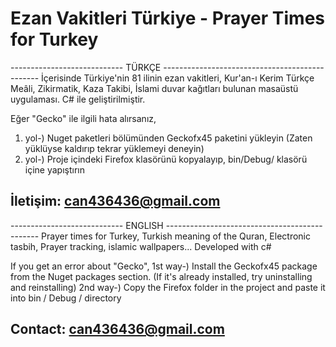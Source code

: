 # Ezan Vakitleri Türkiye - Prayer Times for Turkey

---------------------------- TÜRKÇE -----------------------------------------------
İçerisinde Türkiye'nin 81 ilinin ezan vakitleri, Kur'an-ı Kerim Türkçe Meâli, Zikirmatik, Kaza Takibi, İslami duvar kağıtları bulunan masaüstü uygulaması.
C# ile geliştirilmiştir.

Eğer "Gecko" ile ilgili hata alırsanız, 
1. yol-) Nuget paketleri bölümünden Geckofx45 paketini yükleyin (Zaten yüklüyse kaldırıp tekrar yüklemeyi deneyin)
2. yol-) Proje içindeki Firefox klasörünü kopyalayıp, bin/Debug/ klasörü içine yapıştırın

İletişim: can436436@gmail.com
-----------------------------------------------------------------------------------

---------------------------- ENGLISH ----------------------------------------------
Prayer times for Turkey, Turkish meaning of the Quran, Electronic tasbih, Prayer tracking, islamic wallpapers...
Developed with c#

If you get an error about "Gecko", 
1st way-) Install the Geckofx45 package from the Nuget packages section. (If it's already installed, try uninstalling and reinstalling)
2nd way-) Copy the Firefox folder in the project and paste it into bin / Debug / directory

Contact: can436436@gmail.com
----------------------------------------------------------------------------------
